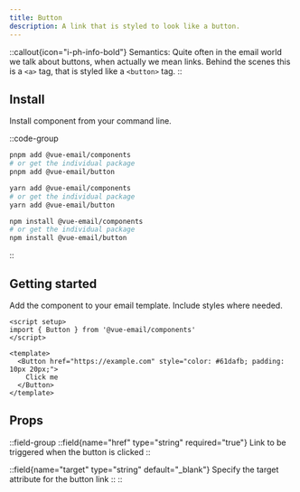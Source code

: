 ```yaml
---
title: Button
description: A link that is styled to look like a button.
---
```


::callout{icon="i-ph-info-bold"}
Semantics: Quite often in the email world we talk about buttons, when actually we mean links. Behind the scenes this is a `<a>` tag, that is styled like a `<button>` tag.
::

## Install

Install component from your command line.

::code-group

```sh [pnpm]
pnpm add @vue-email/components
# or get the individual package
pnpm add @vue-email/button
```

```bash [yarn]
yarn add @vue-email/components
# or get the individual package
yarn add @vue-email/button
```

```bash [npm]
npm install @vue-email/components
# or get the individual package
npm install @vue-email/button
```
::

## Getting started

Add the component to your email template. Include styles where needed.


```vue
<script setup>
import { Button } from '@vue-email/components'
</script>

<template>
  <Button href="https://example.com" style="color: #61dafb; padding: 10px 20px;">
    Click me
  </Button>
</template>
```

## Props

::field-group
  ::field{name="href" type="string" required="true"}
  Link to be triggered when the button is clicked
  ::

  ::field{name="target" type="string" default="_blank"}
  Specify the target attribute for the button link
  ::
::
